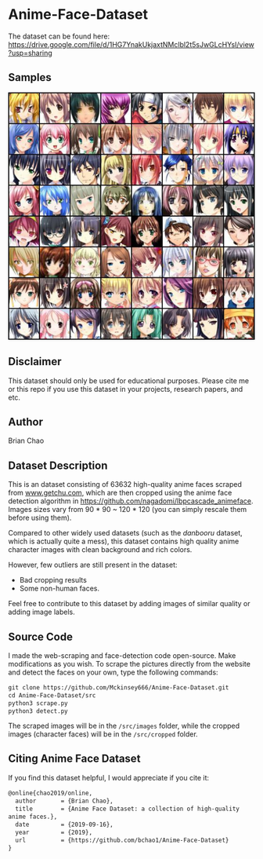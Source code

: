 # Anime-Face-Dataset
The dataset can be found here: 
https://drive.google.com/file/d/1HG7YnakUkjaxtNMclbl2t5sJwGLcHYsI/view?usp=sharing

## Samples 
<p align="center">
    <img src="./test.jpg" width="600">
</p>

## Disclaimer
This dataset should only be used for educational purposes. Please cite me or this repo if you use this dataset in your projects, research papers, and etc.

## Author 
Brian Chao

## Dataset Description
This is an dataset consisting of 63632 high-quality anime faces scraped from www.getchu.com, which are then cropped using the anime face detection algorithm in https://github.com/nagadomi/lbpcascade_animeface. Images sizes vary from 90 * 90 ~ 120 * 120 (you can simply rescale them before using them).
   
Compared to other widely used datasets (such as the *danbooru* dataset, which is actually quite a mess), this dataset contains high quality anime character images with clean background and rich colors.
   
However, few outliers are still present in the dataset:
- Bad cropping results
- Some non-human faces.


Feel free to contribute to this dataset by adding images of similar quality or adding image labels. 

## Source Code
I made the web-scraping and face-detection code open-source. Make modifications as you wish. To scrape the pictures directly from the website and detect the faces on your own, type the following commands:
```
git clone https://github.com/Mckinsey666/Anime-Face-Dataset.git
cd Anime-Face-Dataset/src
python3 scrape.py
python3 detect.py
```
The scraped images will be in the `/src/images` folder, while the cropped images (character faces) will be in the `/src/cropped` folder.

## Citing Anime Face Dataset

If you find this dataset helpful, I would appreciate if you cite it:

```
@online{chao2019/online,
  author       = {Brian Chao},
  title        = {Anime Face Dataset: a collection of high-quality anime faces.},
  date         = {2019-09-16},
  year         = {2019},
  url          = {https://github.com/bchao1/Anime-Face-Dataset}
}
```

